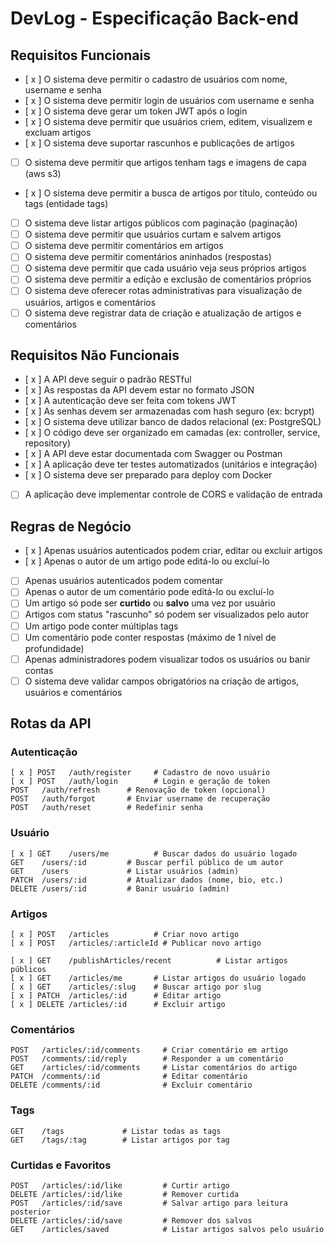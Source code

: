 # DevLog - Especificação Back-end

## Requisitos Funcionais

- [ x ] O sistema deve permitir o cadastro de usuários com nome, username e senha  
- [ x ] O sistema deve permitir login de usuários com username e senha  
- [ x ] O sistema deve gerar um token JWT após o login  
- [ x ] O sistema deve permitir que usuários criem, editem, visualizem e excluam artigos  
- [ x ] O sistema deve suportar rascunhos e publicações de artigos  
- [ ] O sistema deve permitir que artigos tenham tags e imagens de capa  (aws s3)
- [ x ] O sistema deve permitir a busca de artigos por título, conteúdo ou tags  (entidade tags)
- [  ] O sistema deve listar artigos públicos com paginação  (paginação)
- [ ] O sistema deve permitir que usuários curtam e salvem artigos  
- [ ] O sistema deve permitir comentários em artigos  
- [ ] O sistema deve permitir comentários aninhados (respostas)  
- [ ] O sistema deve permitir que cada usuário veja seus próprios artigos  
- [ ] O sistema deve permitir a edição e exclusão de comentários próprios  
- [ ] O sistema deve oferecer rotas administrativas para visualização de usuários, artigos e comentários  
- [ ] O sistema deve registrar data de criação e atualização de artigos e comentários  

## Requisitos Não Funcionais

- [ x ] A API deve seguir o padrão RESTful  
- [ x ] As respostas da API devem estar no formato JSON  
- [ x ] A autenticação deve ser feita com tokens JWT  
- [ x ] As senhas devem ser armazenadas com hash seguro (ex: bcrypt)  
- [ x ] O sistema deve utilizar banco de dados relacional (ex: PostgreSQL)  
- [ x ] O código deve ser organizado em camadas (ex: controller, service, repository)  
- [ x ] A API deve estar documentada com Swagger ou Postman  
- [ x ] A aplicação deve ter testes automatizados (unitários e integração)  
- [ x ] O sistema deve ser preparado para deploy com Docker  
- [ ] A aplicação deve implementar controle de CORS e validação de entrada  

## Regras de Negócio

- [ x ] Apenas usuários autenticados podem criar, editar ou excluir artigos  
- [ x ] Apenas o autor de um artigo pode editá-lo ou excluí-lo  
- [ ] Apenas usuários autenticados podem comentar  
- [ ] Apenas o autor de um comentário pode editá-lo ou excluí-lo  
- [ ] Um artigo só pode ser **curtido** ou **salvo** uma vez por usuário  
- [ ] Artigos com status "rascunho" só podem ser visualizados pelo autor  
- [ ] Um artigo pode conter múltiplas tags  
- [ ] Um comentário pode conter respostas (máximo de 1 nível de profundidade)  
- [ ] Apenas administradores podem visualizar todos os usuários ou banir contas  
- [ ] O sistema deve validar campos obrigatórios na criação de artigos, usuários e comentários  

## Rotas da API

### Autenticação

```http
[ x ] POST   /auth/register     # Cadastro de novo usuário  
[ x ] POST   /auth/login        # Login e geração de token  
POST   /auth/refresh      # Renovação de token (opcional)  
POST   /auth/forgot       # Enviar username de recuperação  
POST   /auth/reset        # Redefinir senha  
```

### Usuário

```http
[ x ] GET    /users/me          # Buscar dados do usuário logado  
GET    /users/:id         # Buscar perfil público de um autor  
GET    /users             # Listar usuários (admin)  
PATCH  /users/:id         # Atualizar dados (nome, bio, etc.)  
DELETE /users/:id         # Banir usuário (admin)  
```

### Artigos

```http
[ x ] POST   /articles          # Criar novo artigo  
[ x ] POST   /articles/:articleId # Publicar novo artigo  

[ x ] GET    /publishArticles/recent          # Listar artigos públicos  
[ x ] GET    /articles/me       # Listar artigos do usuário logado  
[ x ] GET    /articles/:slug    # Buscar artigo por slug  
[ x ] PATCH  /articles/:id      # Editar artigo  
[ x ] DELETE /articles/:id      # Excluir artigo  
```

### Comentários

```http
POST   /articles/:id/comments     # Criar comentário em artigo  
POST   /comments/:id/reply        # Responder a um comentário  
GET    /articles/:id/comments     # Listar comentários do artigo  
PATCH  /comments/:id              # Editar comentário  
DELETE /comments/:id              # Excluir comentário  
```

### Tags

```http
GET    /tags             # Listar todas as tags  
GET    /tags/:tag        # Listar artigos por tag  
```

### Curtidas e Favoritos

```http
POST   /articles/:id/like         # Curtir artigo  
DELETE /articles/:id/like         # Remover curtida  
POST   /articles/:id/save         # Salvar artigo para leitura posterior  
DELETE /articles/:id/save         # Remover dos salvos  
GET    /articles/saved            # Listar artigos salvos pelo usuário  
```